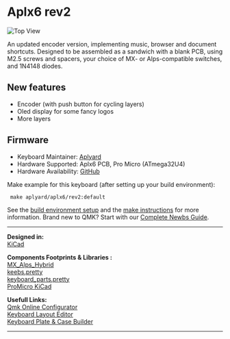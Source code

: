 # Aplx6 rev2

![Top View](https://i.imgur.com/92KlXazl.jpeg) 
   
An updated encoder version, implementing music, browser and document shortcuts. Designed to be assembled as a sandwich with a blank PCB, using M2.5 screws and spacers, your choice of MX- or Alps-compatible switches, and 1N4148 diodes.

## New features
* Encoder (with push button for cycling layers)
* Oled display for some fancy logos
* More layers

## Firmware
* Keyboard Maintainer: [Aplyard](https://github.com/Aplyard)
* Hardware Supported: Aplx6 PCB, Pro Micro (ATmega32U4)
* Hardware Availability: [GitHub](https://github.com/Aplyard/Aplx6-rev2)

Make example for this keyboard (after setting up your build environment):

     make aplyard/aplx6/rev2:default

See the [build environment setup](https://docs.qmk.fm/#/getting_started_build_tools) and the [make instructions](https://docs.qmk.fm/#/getting_started_make_guide) for more information. Brand new to QMK? Start with our [Complete Newbs Guide](https://docs.qmk.fm/#/newbs).

---  
****Designed in**:**  
[KiCad](https://github.com/KiCad)  

**Components Footprints & Libraries :**  
[MX_Alps_Hybrid](https://github.com/tyetye/MX_Alps_Hybrid.pretty)  
[keebs.pretty](https://github.com/egladman/keebs.pretty)  
[keyboard_parts.pretty
](https://github.com/tmk/keyboard_parts.pretty)  
[ProMicro KiCad](https://github.com/Biacco42/ProMicroKiCad) 

**Usefull Links:**  
[Qmk Online Configurator](https://config.qmk.fm/#)  
[Keyboard Layout Editor](http://www.keyboard-layout-editor.com/#/)   
[Keyboard Plate & Case Builder](http://builder.swillkb.com/)

---   
